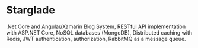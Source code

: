 # Starglade
.Net Core and Angular/Xamarin Blog System,
RESTful API implementation with ASP.NET Core,
NoSQL databases (MongoDB),
Distributed caching with Redis,
JWT authentication, authorization,
RabbitMQ as a message queue.
